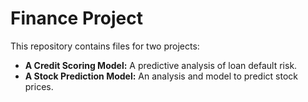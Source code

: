 # Finance Project

This repository contains files for two projects:
- **A Credit Scoring Model:** A predictive analysis of loan default risk.
- **A Stock Prediction Model:** An analysis and model to predict stock prices.
